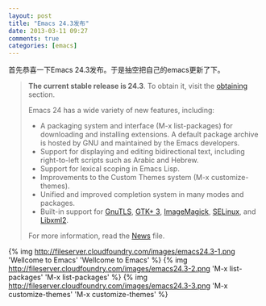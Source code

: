 ```yaml
---
layout: post
title: "Emacs 24.3发布"
date: 2013-03-11 09:27
comments: true
categories: [emacs]
---
```


<div class='begin-indent2em' filter='p:not(:has(a.fancybox :first-child))'></div>
首先恭喜一下Emacs 24.3发布。于是抽空把自己的emacs更新了下。

>**The current stable release is 24.3**. To obtain it, visit the [obtaining](http://www.gnu.org/software/emacs/#Obtaining) section.
>
>Emacs 24 has a wide variety of new features, including:
>
>* A packaging system and interface (M-x list-packages) for downloading and installing extensions. A default package archive is hosted by GNU and maintained by the Emacs developers.
>* Support for displaying and editing bidirectional text, including right-to-left scripts such as Arabic and Hebrew.
>* Support for lexical scoping in Emacs Lisp.
>* Improvements to the Custom Themes system (M-x customize-themes).
>* Unified and improved completion system in many modes and packages.
>* Built-in support for [GnuTLS](http://www.gnu.org/software/gnutls/), [GTK+ 3](http://www.gtk.org/), [ImageMagick](http://www.imagemagick.org/script/index.php), [SELinux](http://selinuxproject.org/page/Main_Page), and [Libxml2](http://www.xmlsoft.org/). 
>
>For more information, read the [News](http://www.gnu.org/software/emacs/NEWS.24.3) file.

<!-- more --><div class='read-more-mark'></div>

{% img http://fileserver.cloudfoundry.com/images/emacs24.3-1.png 'Wellcome to Emacs' 'Wellcome to Emacs' %}
{% img http://fileserver.cloudfoundry.com/images/emacs24.3-2.png 'M-x list-packages' 'M-x list-packages' %}
{% img http://fileserver.cloudfoundry.com/images/emacs24.3-3.png 'M-x customize-themes' 'M-x customize-themes' %}

